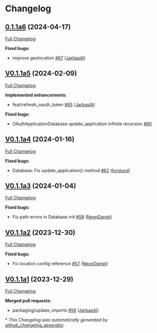 # Changelog

## [0.1.1a6](https://github.com/OpenVoiceOS/ovos-backend-client/tree/0.1.1a6) (2024-04-17)

[Full Changelog](https://github.com/OpenVoiceOS/ovos-backend-client/compare/V0.1.1a5...0.1.1a6)

**Fixed bugs:**

- improve geolocation [\#67](https://github.com/OpenVoiceOS/ovos-backend-client/pull/67) ([JarbasAl](https://github.com/JarbasAl))

## [V0.1.1a5](https://github.com/OpenVoiceOS/ovos-backend-client/tree/V0.1.1a5) (2024-02-09)

[Full Changelog](https://github.com/OpenVoiceOS/ovos-backend-client/compare/V0.1.1a4...V0.1.1a5)

**Implemented enhancements:**

- feat/refresh\_oauth\_token [\#65](https://github.com/OpenVoiceOS/ovos-backend-client/pull/65) ([JarbasAl](https://github.com/JarbasAl))

**Fixed bugs:**

- OAuthApplicationDatabase update\_application infinite recursion [\#60](https://github.com/OpenVoiceOS/ovos-backend-client/issues/60)

## [V0.1.1a4](https://github.com/OpenVoiceOS/ovos-backend-client/tree/V0.1.1a4) (2024-01-16)

[Full Changelog](https://github.com/OpenVoiceOS/ovos-backend-client/compare/V0.1.1a3...V0.1.1a4)

**Fixed bugs:**

- Database: Fix update\_application\(\) method [\#62](https://github.com/OpenVoiceOS/ovos-backend-client/pull/62) ([forslund](https://github.com/forslund))

## [V0.1.1a3](https://github.com/OpenVoiceOS/ovos-backend-client/tree/V0.1.1a3) (2024-01-04)

[Full Changelog](https://github.com/OpenVoiceOS/ovos-backend-client/compare/V0.1.1a2...V0.1.1a3)

**Fixed bugs:**

- Fix path errors in Database init [\#58](https://github.com/OpenVoiceOS/ovos-backend-client/pull/58) ([NeonDaniel](https://github.com/NeonDaniel))

## [V0.1.1a2](https://github.com/OpenVoiceOS/ovos-backend-client/tree/V0.1.1a2) (2023-12-30)

[Full Changelog](https://github.com/OpenVoiceOS/ovos-backend-client/compare/V0.1.1a1...V0.1.1a2)

**Fixed bugs:**

- Fix location config reference [\#57](https://github.com/OpenVoiceOS/ovos-backend-client/pull/57) ([NeonDaniel](https://github.com/NeonDaniel))

## [V0.1.1a1](https://github.com/OpenVoiceOS/ovos-backend-client/tree/V0.1.1a1) (2023-12-29)

[Full Changelog](https://github.com/OpenVoiceOS/ovos-backend-client/compare/V0.1.0...V0.1.1a1)

**Merged pull requests:**

- packaging/update\_imports [\#56](https://github.com/OpenVoiceOS/ovos-backend-client/pull/56) ([JarbasAl](https://github.com/JarbasAl))



\* *This Changelog was automatically generated by [github_changelog_generator](https://github.com/github-changelog-generator/github-changelog-generator)*
